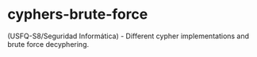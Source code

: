 # cyphers-brute-force
(USFQ-S8/Seguridad Informática) - Different cypher implementations and brute force decyphering.
